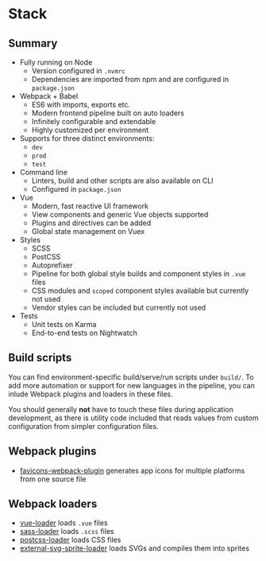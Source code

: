 
# Stack

## Summary

- Fully running on Node
	- Version configured in `.nvmrc`
	- Dependencies are imported from npm and are configured in `package.json`
- Webpack + Babel
	- ES6 with imports, exports etc.
	- Modern frontend pipeline built on auto loaders
	- Infinitely configurable and extendable
	- Highly customized per environment
- Supports for three distinct environments:
	- `dev`
	- `prod`
	- `test`
- Command line
	- Linters, build and other scripts are also available on CLI
	- Configured in `package.json`
- Vue
	- Modern, fast reactive UI framework
	- View components and generic Vue objects supported
	- Plugins and directives can be added
	- Global state management on Vuex
- Styles
	- SCSS
	- PostCSS
	- Autoprefixer
	- Pipeline for both global style builds and component styles in `.vue` files
	- CSS modules and `scoped` component styles available but currently not used
	- Vendor styles can be included but currently not used
- Tests
	- Unit tests on Karma
	- End-to-end tests on Nightwatch

## Build scripts

You can find environment-specific build/serve/run scripts under `build/`. To add more automation or support for new languages in the pipeline, you can inlude Webpack plugins and loaders in these files.

You should generally **not** have to touch these files during application development, as there is utility code included that reads values from custom configuration from simpler configuration files.

## Webpack plugins

- [favicons-webpack-plugin](https://github.com/jantimon/favicons-webpack-plugin) generates app icons for multiple platforms from one source file

## Webpack loaders

- [vue-loader](http://vue-loader.vuejs.org/en/) loads `.vue` files
- [sass-loader](https://github.com/webpack-contrib/sass-loader) loads `.scss` files
- [postcss-loader](https://github.com/postcss/postcss-loader) loads CSS files
- [external-svg-sprite-loader](https://www.npmjs.com/package/external-svg-sprite-loader) loads SVGs and compiles them into sprites
